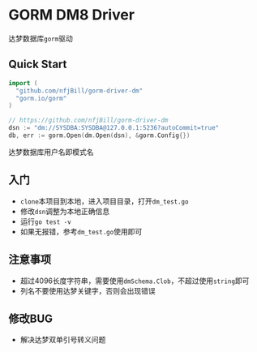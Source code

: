 # GORM DM8 Driver

达梦数据库`gorm`驱动

## Quick Start

```go
import (
  "github.com/nfjBill/gorm-driver-dm"
  "gorm.io/gorm"
)

// https://github.com/nfjBill/gorm-driver-dm
dsn := "dm://SYSDBA:SYSDBA@127.0.0.1:5236?autoCommit=true"
db, err := gorm.Open(dm.Open(dsn), &gorm.Config{})
```

达梦数据库用户名即模式名

## 入门

- `clone`本项目到本地，进入项目目录，打开`dm_test.go`
- 修改`dsn`调整为本地正确信息
- 运行`go test -v`
- 如果无报错，参考`dm_test.go`使用即可

## 注意事项

- 超过4096长度字符串，需要使用`dmSchema.Clob`，不超过使用`string`即可
- 列名不要使用达梦关键字，否则会出现错误 

## 修改BUG
- 解决达梦双单引号转义问题